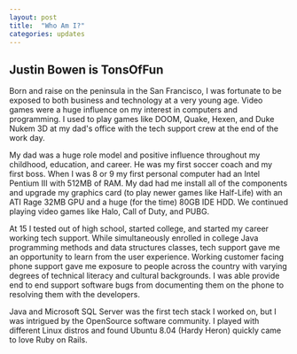 ```yaml
---
layout: post
title:  "Who Am I?"
categories: updates
---
```

## Justin Bowen is TonsOfFun
Born and raise on the peninsula in the San Francisco, I was fortunate to be exposed to both business and technology at a very young age. Video games were a huge influence on my interest in computers and programming. I used to play games like DOOM, Quake, Hexen, and Duke Nukem 3D at my dad's office with the tech support crew at the end of the work day. 

My dad was a huge role model and positive influence throughout my childhood, education, and career. He was my first soccer coach and my first boss. When I was 8 or 9 my first personal computer had an Intel Pentium III with 512MB of RAM. My dad had me install all of the components and upgrade my graphics card (to play newer games like Half-Life) with an ATI Rage 32MB GPU and a huge (for the time) 80GB IDE HDD. We continued playing video games like Halo, Call of Duty, and PUBG.

At 15 I tested out of high school, started college, and started my career working tech support. While simultaneously enrolled in college Java programming methods and data structures classes, tech support gave me an opportunity to learn from the user experience. Working customer facing phone support gave me exposure to people across the country with varying degrees of technical literacy and cultural backgrounds. I was able provide end to end support software bugs from documenting them on the phone to resolving them with the developers. 

Java and Microsoft SQL Server was the first tech stack I worked on, but I was intrigued by the OpenSource software community. I played with different Linux distros and found Ubuntu 8.04 (Hardy Heron) quickly came to love Ruby on Rails. 
